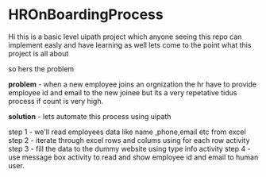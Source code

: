 # HROnBoardingProcess

Hi this is a basic level uipath project which anyone seeing this repo can implement easly and have learning as well
lets come to the point what this project is all about

so hers the problem

**problem** - when a new employee joins an orgnization the hr have to provide employee id and email to the new joinee but its a very repetative tidus process if count is very high.

**solution** - lets automate this process using uipath 

step 1 - we'll read employees data like name ,phone,email etc from excel
step 2 - iterate through excel rows and colums using for each row activity
step 3 - fill the data to the dummy website using type info activity
step 4 - use message box activity to read and show employee id and email to human user.

